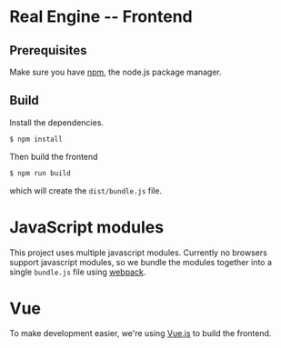 # Real Engine -- Frontend


## Prerequisites

Make sure you have [npm](https://npmjs.com), the node.js package manager.

## Build

Install the dependencies.

```sh
$ npm install
```

Then build the frontend

```sh
$ npm run build
```

which will create the `dist/bundle.js` file.

# JavaScript modules

This project uses multiple javascript modules.
Currently no browsers support javascript modules, so we bundle the modules together into a single `bundle.js` file using [webpack](https://webpack.js.org/).

# Vue

To make development easier, we're using [Vue.js](https://vuejs.org/) to build the frontend.
